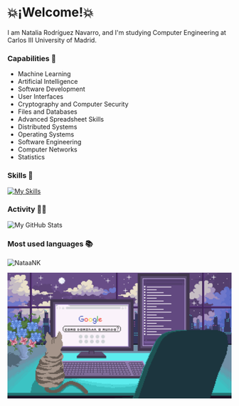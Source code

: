# 💥¡Welcome!💥
I am Natalia Rodríguez Navarro, and I'm studying Computer Engineering at Carlos III University of Madrid.

### Capabilities 💪
- Machine Learning
- Artificial Intelligence
- Software Development
- User Interfaces
- Cryptography and Computer Security
- Files and Databases
- Advanced Spreadsheet Skills
- Distributed Systems
- Operating Systems
- Software Engineering
- Computer Networks
- Statistics

### Skills 🚀
[![My Skills](https://skillicons.dev/icons?i=c,cs,cpp,linux,clion,py,pycharm,js,html,css,nodejs,r,sklearn,vscode&perline=7)](https://skillicons.dev)

### Activity 👩‍💻
![My GitHub Stats](https://github-readme-stats.vercel.app/api?username=NataaNK&show_icons=true&theme=cobalt)

### Most used languages 📚
<p><img align="center" src="https://github-readme-stats.vercel.app/api/top-langs?username=NataaNK&show_icons=true&locale=en&layout=compact" alt="NataaNK" /></p>

![](https://github.com/NataaNK/NataaNK/blob/main/Pixilart%20-%20Live%20on.gif)
